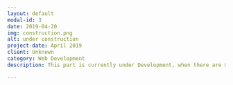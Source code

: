 ```yaml
---
layout: default
modal-id: 3
date: 2019-04-20
img: construction.png
alt: under construction
project-date: April 2019
client: Unknown
category: Web Development
description: This part is currently under Development, when there are more project the will be added to these sections.

---
```

